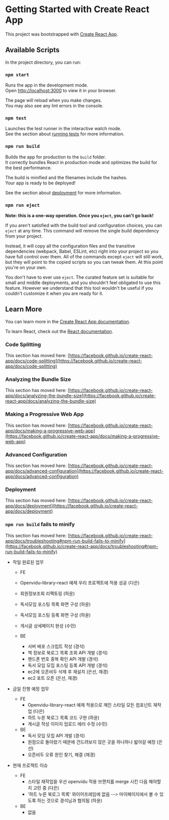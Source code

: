 # Getting Started with Create React App

This project was bootstrapped with [Create React App](https://github.com/facebook/create-react-app).

## Available Scripts

In the project directory, you can run:

### `npm start`

Runs the app in the development mode.\
Open [http://localhost:3000](http://localhost:3000) to view it in your browser.

The page will reload when you make changes.\
You may also see any lint errors in the console.

### `npm test`

Launches the test runner in the interactive watch mode.\
See the section about [running tests](https://facebook.github.io/create-react-app/docs/running-tests) for more information.

### `npm run build`

Builds the app for production to the `build` folder.\
It correctly bundles React in production mode and optimizes the build for the best performance.

The build is minified and the filenames include the hashes.\
Your app is ready to be deployed!

See the section about [deployment](https://facebook.github.io/create-react-app/docs/deployment) for more information.

### `npm run eject`

**Note: this is a one-way operation. Once you `eject`, you can't go back!**

If you aren't satisfied with the build tool and configuration choices, you can `eject` at any time. This command will remove the single build dependency from your project.

Instead, it will copy all the configuration files and the transitive dependencies (webpack, Babel, ESLint, etc) right into your project so you have full control over them. All of the commands except `eject` will still work, but they will point to the copied scripts so you can tweak them. At this point you're on your own.

You don't have to ever use `eject`. The curated feature set is suitable for small and middle deployments, and you shouldn't feel obligated to use this feature. However we understand that this tool wouldn't be useful if you couldn't customize it when you are ready for it.

## Learn More

You can learn more in the [Create React App documentation](https://facebook.github.io/create-react-app/docs/getting-started).

To learn React, check out the [React documentation](https://reactjs.org/).

### Code Splitting

This section has moved here: [https://facebook.github.io/create-react-app/docs/code-splitting](https://facebook.github.io/create-react-app/docs/code-splitting)

### Analyzing the Bundle Size

This section has moved here: [https://facebook.github.io/create-react-app/docs/analyzing-the-bundle-size](https://facebook.github.io/create-react-app/docs/analyzing-the-bundle-size)

### Making a Progressive Web App

This section has moved here: [https://facebook.github.io/create-react-app/docs/making-a-progressive-web-app](https://facebook.github.io/create-react-app/docs/making-a-progressive-web-app)

### Advanced Configuration

This section has moved here: [https://facebook.github.io/create-react-app/docs/advanced-configuration](https://facebook.github.io/create-react-app/docs/advanced-configuration)

### Deployment

This section has moved here: [https://facebook.github.io/create-react-app/docs/deployment](https://facebook.github.io/create-react-app/docs/deployment)

### `npm run build` fails to minify

This section has moved here: [https://facebook.github.io/create-react-app/docs/troubleshooting#npm-run-build-fails-to-minify](https://facebook.github.io/create-react-app/docs/troubleshooting#npm-run-build-fails-to-minify)

- 작일 완료된 업무
   - FE
    - Openvidu-library-react 예제 우리 프로젝트에 적용 성공 (다은)
    - 회원정보조회 리팩토링 (하윤)
    - 독서모임 포스팅 목록 화면 구성 (하윤)
    - 독서모임 포스팅 등록 화면 구성 (하윤)
    - 게시글 상세페이지 완성 (수민)

  - BE
    - 서버 배포 스크립트 작성 (경석)
    - 책 정보로 북로그 목록 조회 API 개발 (경석)
    - 핸드폰 번호 중복 확인 API 개발 (경석)
    - 독서 모임 모집 포스팅 등록 API 개발 (경석)
    - ec2에 오픈비두 삭제 후 재설치 (은선, 재경)
    - ec2 포트 오픈 (은선, 재경)

- 금일 진행 예정 업무
  - FE
    - Openvidu-library-react 예제 적용으로 깨진 스타일 모든 컴포넌트 재작업 (다은)
    - 하트 누른 북로그 목록 코드 구현 (하윤)
    - 게시글 작성 이미지 업로드 에러 수정 (수민)
  - BE
    - 독서 모임 모집 API 개발 (경석)
    - 원점으로 돌아왔기 때문에 건드려보지 않은 곳을 하나하나 밟아갈 예정 (은선)
    - 오픈비두 오류 원인 찾기, 해결 (재경)

- 현재 프로젝트 이슈
  - FE
    - 스타일 재작업을 우선 openvidu 적용 브랜치를 merge 시킨 다음 해야할지 고민 중 (다은)
    - '하트 누른 북로그 목록' 와이어프레임에 없음 --> 마이페이지에서 볼 수 있도록 하는 것으로 경석님과 협의됨 (하윤)
  - BE
    - 없음


